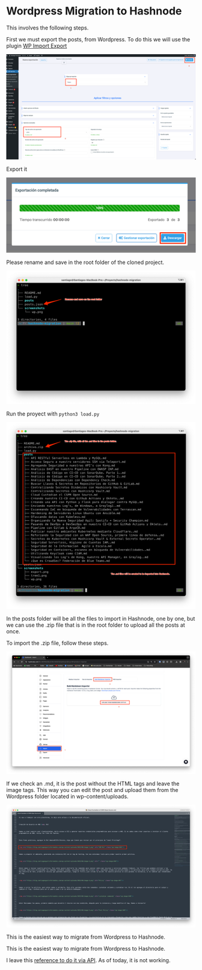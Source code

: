 # Wordpress Migration to Hashnode


This involves the following steps.

First we must export the posts, from Wordpress. To do this we will use the plugin [WP Import Export](https://wordpress.org/plugins/wp-import-export-lite/)

![WP Export](screenshots/wp.png)

Export it

![Export](screenshots/export.png)

Please rename and save in the root folder of the cloned project.

![Tree](screenshots/tree1.png)

Run the proyect with ```python3 load.py```

![Tree](screenshots/zip.png)

In the posts folder will be all the files to import in Hashnode, one by one, but we can use the .zip file that is in the root folder to upload all the posts at once. 

To import the .zip file, follow these steps.

![Tree](screenshots/import.png)

If we check an .md, it is the post without the HTML tags and leave the image tags. This way you can edit the post and upload them from the Wordpress folder located in wp-content/uploads.

![Tree](screenshots/post.png)

This is the easiest way to migrate from Wordpress to Hashnode. 

This is the easiest way to migrate from Wordpress to Hashnode. 

I leave this [reference to do it via API](https://kumar-ashwin-hubert.hashnode.dev/how-to-migrate-your-blog-from-wordpress-to-hashnode). As of today, it is not working. 